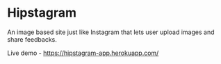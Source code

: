 # Hipstagram

An image based site just like Instagram that lets user upload images and share feedbacks.

Live demo - https://hipstagram-app.herokuapp.com/

